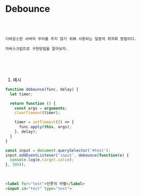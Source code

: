 # Debounce

<br /><br />

```
디바운스란 서버의 무리를 주지 않기 위해 사용되는 일종의 최적화 방법이다.

자바스크립트로 구현방법을 알아보자.
```

<br /><br /><br />

1. 예시

```javascript
function debounce(func, delay) {
  let timer;

  return function () {
    const args = arguments;
    clearTimeout(timer);

    timer = setTimeout(() => {
      func.apply(this, args);
    }, delay);
  }
}

const input = document.querySelector('#test');
input.addEventListener('input', debounce(function(e) {
  console.log(e.target.value);
}, 300));
```

<br />

```html
<label for="test">인풋의 라벨</label>
<input id="test" type="text">
```
